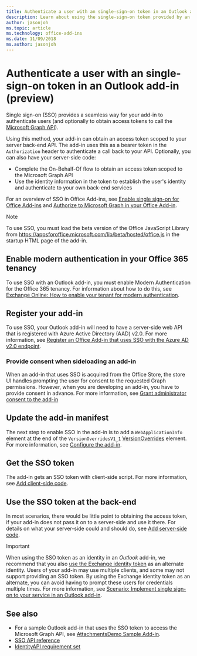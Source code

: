 ```yaml
---
title: Authenticate a user with an single-sign-on token in an Outlook add-in
description: Learn about using the single-sign-on token provided by an Outlook add-in to implement SSO with your service.
author: jasonjoh
ms.topic: article
ms.technology: office-add-ins
ms.date: 11/09/2018
ms.author: jasonjoh
---
```


# Authenticate a user with an single-sign-on token in an Outlook add-in (preview)

Single sign-on (SSO) provides a seamless way for your add-in to authenticate users (and optionally to obtain access tokens to call the [Microsoft Graph API](/graph/overview)).

Using this method, your add-in can obtain an access token scoped to your server back-end API. The add-in uses this as a bearer token in the `Authorization` header to authenticate a call back to your API. Optionally, you can also have your server-side code:

- Complete the On-Behalf-Of flow to obtain an access token scoped to the Microsoft Graph API
- Use the identity information in the token to establish the user's identity and authenticate to your own back-end services

For an overview of SSO in Office Add-ins, see [Enable single sign-on for Office Add-ins](https://docs.microsoft.com/office/dev/add-ins/develop/sso-in-office-add-ins) and [Authorize to Microsoft Graph in your Office Add-in](https://docs.microsoft.com/office/dev/add-ins/develop/authorize-to-microsoft-graph).

> [!NOTE]
> To use SSO, you must load the beta version of the Office JavaScript Library from https://appsforoffice.microsoft.com/lib/beta/hosted/office.js in the startup HTML page of the add-in.

## Enable modern authentication in your Office 365 tenancy

To use SSO with an Outlook add-in, you must enable Modern Authentication for the Office 365 tenancy. For information about how to do this, see [Exchange Online: How to enable your tenant for modern authentication](https://social.technet.microsoft.com/wiki/contents/articles/32711.exchange-online-how-to-enable-your-tenant-for-modern-authentication.aspx).

## Register your add-in

To use SSO, your Outlook add-in will need to have a server-side web API that is registered with Azure Active Directory (AAD) v2.0. For more information, see [Register an Office Add-in that uses SSO with the Azure AD v2.0 endpoint](https://docs.microsoft.com/office/dev/add-ins/develop/register-sso-add-in-aad-v2).

### Provide consent when sideloading an add-in

When an add-in that uses SSO is acquired from the Office Store, the store UI handles prompting the user for consent to the requested Graph permissions. However, when you are developing an add-in, you have to provide consent in advance. For more information, see [Grant administrator consent to the add-in](https://docs.microsoft.com/office/dev/add-ins/develop/grant-admin-consent-to-an-add-in)

## Update the add-in manifest

The next step to enable SSO in the add-in is to add a `WebApplicationInfo` element at the end of the `VersionOverridesV1_1` [VersionOverrides](https://docs.microsoft.com/office/dev/add-ins/reference/manifest/versionoverrides) element. For more information, see [Configure the add-in](https://docs.microsoft.com/office/dev/add-ins/develop/sso-in-office-add-ins#configure-the-add-in).

## Get the SSO token

The add-in gets an SSO token with client-side script. For more information, see [Add client-side code](https://docs.microsoft.com/office/dev/add-ins/develop/sso-in-office-add-ins#add-client-side-code).

## Use the SSO token at the back-end

In most scenarios, there would be little point to obtaining the access token, if your add-in does not pass it on to a server-side and use it there. For details on what your server-side could and should do, see [Add server-side code](https://docs.microsoft.com/office/dev/add-ins/develop/sso-in-office-add-ins#add-server-side-code).

> [!IMPORTANT]
> When using the SSO token as an identity in an *Outlook* add-in, we recommend that you also [use the Exchange identity token](authenticate-a-user-with-an-identity-token.md) as an alternate identity. Users of your add-in may use multiple clients, and some may not support providing an SSO token. By using the Exchange identity token as an alternate, you can avoid having to prompt these users for credentials multiple times. For more information, see [Scenario: Implement single sign-on to your service in an Outlook add-in](implement-sso-in-outlook-add-in.md).

## See also

- For a sample Outlook add-in that uses the SSO token to access the Microsoft Graph API, see [AttachmentsDemo Sample Add-in](https://github.com/OfficeDev/outlook-add-in-attachments-demo).
- [SSO API reference](https://docs.microsoft.com/office/dev/add-ins/develop/sso-in-office-add-ins#sso-api-reference)
- [IdentityAPI requirement set](https://docs.microsoft.com/office/dev/add-ins/reference/requirement-sets/identity-api-requirement-sets?view=office-js)